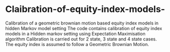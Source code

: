 # Claibration-of-equity-index-models-
Calibration of a geometric brownian motion based equity index models in hidden Markov model setting
The code contains calibration of equity index models in a Hidden markov setting using Expectation Maximisation algorithm
Calibration is carried out for 2 state, 3 state and 4 state cases. 
The equity index is assumed to follow a Geometric Brownian Motion.
